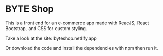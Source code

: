 # BYTE Shop

This is a front end for an e-commerce app made with
ReacJS, React Bootstrap, and CSS for custom styling.

Take a look at the site:     <a>byteshop.netlify.app</a>

Or download the code and install the dependencies with npm then run it.
